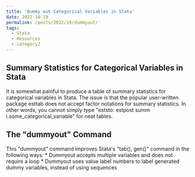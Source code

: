 ```yaml
---
title: 'Dummy out Categorical Variables in Stata'
date: 2022-10-19
permalink: /posts/2022/19/dummyout/
tags:
  - Stata
  - Resources
  - category2
---
```


Summary Statistics for Categorical Variables in Stata
------
It is somewhat painful to produce a table of summary statistics for categorical variables in Stata. The issue is that the popular user-written package esttab does not accept factor notations for summary statistics. In other words, you cannot simply type "eststo: estpost summ i.some_categorical_variable" for neat tables.

The "dummyout" Command
------
This "dummyout" command improves Stata's "tab(), gen()" command in the following ways:
	* Dummyout accepts multiple variables and does not require a loop
	* Dummyout uses value label numbers to label generated dummy variables, instead of using sequences
